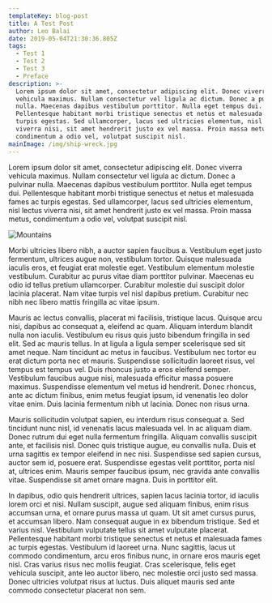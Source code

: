 ```yaml
---
templateKey: blog-post
title: A Test Post
author: Leo Balai
date: 2019-05-04T21:30:36.805Z
tags:
  - Test 1
  - Test 2
  - Test 3
  - Preface
description: >-
  Lorem ipsum dolor sit amet, consectetur adipiscing elit. Donec viverra
  vehicula maximus. Nullam consectetur vel ligula ac dictum. Donec a pulvinar
  nulla. Maecenas dapibus vestibulum porttitor. Nulla eget tempus dui.
  Pellentesque habitant morbi tristique senectus et netus et malesuada fames ac
  turpis egestas. Sed ullamcorper, lacus sed ultricies elementum, nisl lectus
  viverra nisi, sit amet hendrerit justo ex vel massa. Proin massa metus,
  condimentum a odio vel, volutpat suscipit nisl.
mainImage: /img/ship-wreck.jpg
---
```

Lorem ipsum dolor sit amet, consectetur adipiscing elit. Donec viverra vehicula maximus. Nullam consectetur vel ligula ac dictum. Donec a pulvinar nulla. Maecenas dapibus vestibulum porttitor. Nulla eget tempus dui. Pellentesque habitant morbi tristique senectus et netus et malesuada fames ac turpis egestas. Sed ullamcorper, lacus sed ultricies elementum, nisl lectus viverra nisi, sit amet hendrerit justo ex vel massa. Proin massa metus, condimentum a odio vel, volutpat suscipit nisl.

![Mountains](/img/15.jpg "Mountains")

Morbi ultricies libero nibh, a auctor sapien faucibus a. Vestibulum eget justo fermentum, ultrices augue non, vestibulum tortor. Quisque malesuada iaculis eros, et feugiat erat molestie eget. Vestibulum elementum molestie vestibulum. Curabitur ac purus vitae diam porttitor pulvinar. Maecenas eu odio id tellus pretium ullamcorper. Curabitur molestie dui suscipit dolor lacinia placerat. Nam vitae turpis vel nisl dapibus pretium. Curabitur nec nibh nec libero mattis fringilla ac vitae ipsum.

Mauris ac lectus convallis, placerat mi facilisis, tristique lacus. Quisque arcu nisi, dapibus ac consequat a, eleifend ac quam. Aliquam interdum blandit nulla non iaculis. Vestibulum eu risus quis justo bibendum fringilla in sed elit. Sed ac mauris tellus. In at ligula a ligula semper scelerisque sed sit amet neque. Nam tincidunt ac metus in faucibus. Vestibulum nec tortor eu erat dictum porta nec et mauris. Suspendisse sollicitudin laoreet risus, vel tempus est tempus vel. Duis rhoncus justo a eros eleifend semper. Vestibulum faucibus augue nisi, malesuada efficitur massa posuere maximus. Suspendisse elementum vel metus id hendrerit. Donec rhoncus, ante ac dictum finibus, enim metus feugiat ipsum, id venenatis leo dolor vitae enim. Duis lacinia fermentum nibh ut lacinia. Donec non risus urna.

Mauris sollicitudin volutpat sapien, eu interdum risus consequat a. Sed tincidunt nunc nisl, id venenatis lacus malesuada vel. In ac aliquam diam. Donec rutrum dui eget nulla fermentum fringilla. Aliquam convallis suscipit ante, et facilisis nisl. Donec quis tristique augue, eu convallis nulla. Duis et urna sagittis ex tempor eleifend in nec nisi. Suspendisse sed sapien cursus, auctor sem id, posuere erat. Suspendisse egestas velit porttitor, porta nisl at, ultrices enim. Mauris semper faucibus ipsum, nec gravida ante convallis vitae. Suspendisse sit amet ornare magna. Duis in porttitor elit.

In dapibus, odio quis hendrerit ultrices, sapien lacus lacinia tortor, id iaculis lorem orci et nisi. Nullam suscipit, augue sed aliquam finibus, enim risus accumsan urna, et ornare purus massa ut quam. Ut sit amet cursus purus, et accumsan libero. Nam consequat augue in ex bibendum tristique. Sed et varius nisl. Vestibulum vulputate tellus sit amet vulputate placerat. Pellentesque habitant morbi tristique senectus et netus et malesuada fames ac turpis egestas. Vestibulum id laoreet urna. Nunc sagittis, lacus ut commodo condimentum, arcu eros finibus nunc, in ornare eros mauris eget nisl. Cras varius risus nec mollis feugiat. Cras scelerisque, felis eget vehicula suscipit, ante leo auctor libero, nec molestie orci justo sed massa. Donec ultricies volutpat risus at luctus. Duis aliquet mauris sed ante commodo consectetur placerat non sem.
